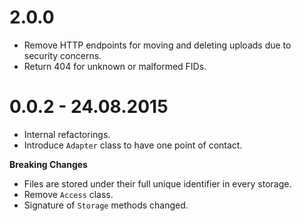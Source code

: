 # 2.0.0
* Remove HTTP endpoints for moving and deleting uploads due to security concerns.
* Return 404 for unknown or malformed FIDs.

# 0.0.2 - 24.08.2015
* Internal refactorings.
* Introduce `Adapter` class to have one point of contact.

**Breaking Changes**
* Files are stored under their full unique identifier in every storage.
* Remove `Access` class.
* Signature of `Storage` methods changed.
